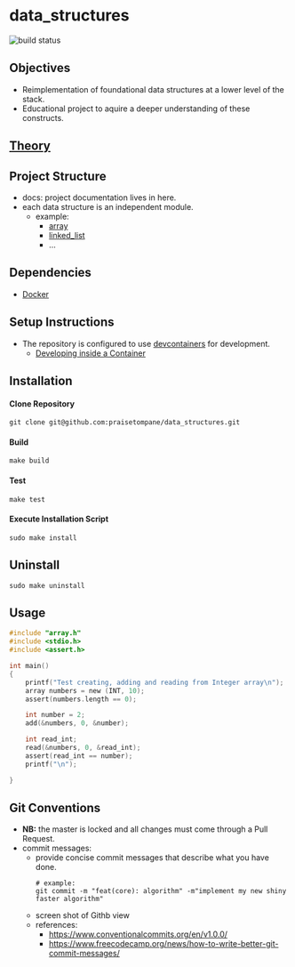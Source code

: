 # data_structures
![build status](https://github.com/praisetompane/data_structures/actions/workflows/data_structures.yaml/badge.svg)

## Objectives
- Reimplementation of foundational data structures at a lower level of the stack.
- Educational project to aquire a deeper understanding of these constructs.

## [Theory](https://github.com/praisetompane/computation_and_information/tree/main/0_theory_of_computation/4_design_and_analysis_of_algorithms/0_data_structures_design_and_analysis)

## Project Structure
- docs: project documentation lives in here.
- each data structure is an independent module.
    - example:
        - [array](./array/array.h)
        - [linked_list](./linked_list/linked_list.h)
        - ...

## Dependencies
- [Docker](https://docs.docker.com/get-started/)

## Setup Instructions
- The repository is configured to use [devcontainers](https://containers.dev) for development.
    - [Developing inside a Container](https://code.visualstudio.com/docs/devcontainers/containers)


## Installation

#### Clone Repository
```shell
git clone git@github.com:praisetompane/data_structures.git
```

#### Build
```shell
make build
```

#### Test
```shell
make test
```

#### Execute Installation Script 
```
sudo make install
```

## Uninstall
```
sudo make uninstall
```


## Usage
```C
#include "array.h"
#include <stdio.h>
#include <assert.h>

int main()
{
    printf("Test creating, adding and reading from Integer array\n");
    array numbers = new (INT, 10);
    assert(numbers.length == 0);

    int number = 2;
    add(&numbers, 0, &number);

    int read_int;
    read(&numbers, 0, &read_int);
    assert(read_int == number);
    printf("\n");

}
```

## Git Conventions
- **NB:** the master is locked and all changes must come through a Pull Request.
- commit messages:
    - provide concise commit messages that describe what you have done.
        ```shell
        # example:
        git commit -m "feat(core): algorithm" -m"implement my new shiny faster algorithm"
        ```
    - screen shot of Githb view
    - references:
        - https://www.conventionalcommits.org/en/v1.0.0/
        - https://www.freecodecamp.org/news/how-to-write-better-git-commit-messages/
